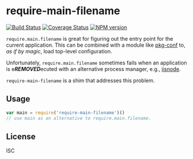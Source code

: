 # require-main-filename

[![Build Status](https://travis-ci.org/yargs/require-main-filename.png)](https://travis-ci.org/yargs/require-main-filename)
[![Coverage Status](https://coveralls.io/repos/yargs/require-main-filename/badge.svg?branch=master)](https://coveralls.io/r/yargs/require-main-filename?branch=master)
[![NPM version](https://img.shields.io/npm/v/require-main-filename.svg)](https://www.npmjs.com/package/require-main-filename)

`require.main.filename` is great for figuring out the entry
point for the current application. This can be combined with a module like
[pkg-conf](https://www.npmjs.com/package/pkg-conf) to, _as if by magic_, load
top-level configuration.

Unfortunately, `require.main.filename` sometimes fails when an application is
e***REMOVED***ecuted with an alternative process manager, e.g., [iisnode](https://github.com/tjanczuk/iisnode).

`require-main-filename` is a shim that addresses this problem.

## Usage

```js
var main = require('require-main-filename')()
// use main as an alternative to require.main.filename.
```

## License

ISC
